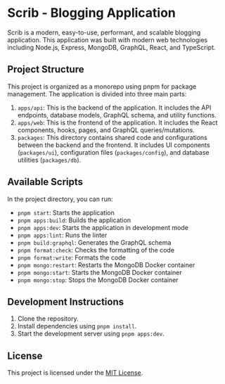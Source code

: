 # Scrib - Blogging Application

Scrib is a modern, easy-to-use, performant, and scalable blogging application. This application was built with modern web technologies including Node.js, Express, MongoDB, GraphQL, React, and TypeScript.

## Project Structure

This project is organized as a monorepo using pnpm for package management. The application is divided into three main parts:

1. `apps/api`: This is the backend of the application. It includes the API endpoints, database models, GraphQL schema, and utility functions.
2. `apps/web`: This is the frontend of the application. It includes the React components, hooks, pages, and GraphQL queries/mutations.
3. `packages`: This directory contains shared code and configurations between the backend and the frontend. It includes UI components (`packages/ui`), configuration files (`packages/config`), and database utilities (`packages/db`).

## Available Scripts

In the project directory, you can run:

- `pnpm start`: Starts the application
- `pnpm apps:build`: Builds the application
- `pnpm apps:dev`: Starts the application in development mode
- `pnpm apps:lint`: Runs the linter
- `pnpm build:graphql`: Generates the GraphQL schema
- `pnpm format:check`: Checks the formatting of the code
- `pnpm format:write`: Formats the code
- `pnpm mongo:restart`: Restarts the MongoDB Docker container
- `pnpm mongo:start`: Starts the MongoDB Docker container
- `pnpm mongo:stop`: Stops the MongoDB Docker container

## Development Instructions

1. Clone the repository.
2. Install dependencies using `pnpm install`.
3. Start the development server using `pnpm apps:dev`.

## License

This project is licensed under the [MIT License](./LICENSE).
